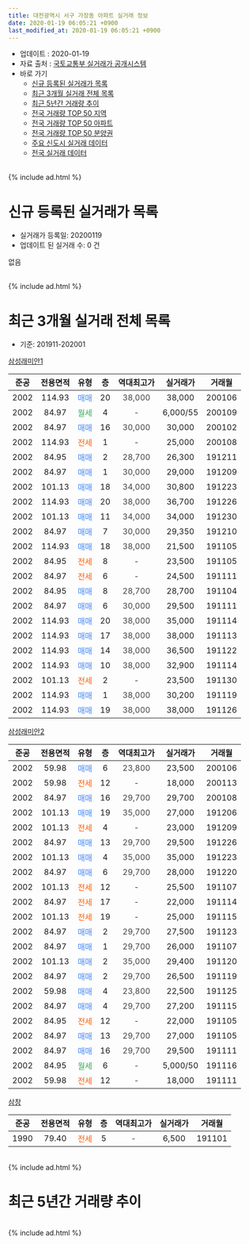 ```yaml
---
title: 대전광역시 서구 가장동 아파트 실거래 정보
date: 2020-01-19 06:05:21 +0900
last_modified_at: 2020-01-19 06:05:21 +0900
---
```


* 업데이트 : 2020-01-19
* 자료 출처 : [국토교통부 실거래가 공개시스템](http://rt.molit.go.kr)
* 바로 가기
    * [신규 등록된 실거래가 목록](#신규-등록된-실거래가-목록)
    * [최근 3개월 실거래 전체 목록](#최근-3개월-실거래-전체-목록)
    * [최근 5년간 거래량 추이](#최근-5년간-거래량-추이)
    * [전국 거래량 TOP 50 지역](https://apt-info.github.io/apt-trade-info/최근-3개월-전국에서-가장-거래가-많이-발생한-지역)
    * [전국 거래량 TOP 50 아파트](https://apt-info.github.io/apt-trade-info/최근-3개월-전국에서-가장-거래가-많이-발생한-아파트)
    * [전국 거래량 TOP 50 분양권](https://apt-info.github.io/apt-trade-info/최근-3개월-전국에서-가장-거래가-많이-발생한-분양권)
    * [주요 신도시 실거래 데이터](https://apt-info.github.io/apt-trade-info/주요-신도시)
    * [전국 실거래 데이터](https://apt-info.github.io/apt-trade-info/전국)
<br>
{% include ad.html %}
<br>

# 신규 등록된 실거래가 목록
* 실거래가 등록일: 20200119
* 업데이트 된 실거래 수: 0 건

없음

<br>
{% include ad.html %}
<br>

# 최근 3개월 실거래 전체 목록
* 기준: 201911-202001


[삼성래미안1](https://search.naver.com/search.naver?query=%EB%8C%80%EC%A0%84%EA%B4%91%EC%97%AD%EC%8B%9C+%EC%84%9C%EA%B5%AC+%EA%B0%80%EC%9E%A5%EB%8F%99+%EC%82%BC%EC%84%B1%EB%9E%98%EB%AF%B8%EC%95%881)

|준공|전용면적|유형|층|역대최고가|실거래가|거래월|
|:---:|:---:|:---:|:---:|:---:|:---:|:---:|
|2002|114.93|<span style="color:#4285f3">매매</span>|20|<span style="color:#444444">38,000</span>|38,000|200106|
|2002|84.97|<span style="color:#34a853">월세</span>|4|<span style="color:#444444">-</span>|6,000/55|200109|
|2002|84.97|<span style="color:#4285f3">매매</span>|16|<span style="color:#444444">30,000</span>|30,000|200102|
|2002|114.93|<span style="color:#ff5a00">전세</span>|1|<span style="color:#444444">-</span>|25,000|200108|
|2002|84.95|<span style="color:#4285f3">매매</span>|2|<span style="color:#444444">28,700</span>|26,300|191211|
|2002|84.97|<span style="color:#4285f3">매매</span>|1|<span style="color:#444444">30,000</span>|29,000|191209|
|2002|101.13|<span style="color:#4285f3">매매</span>|18|<span style="color:#444444">34,000</span>|30,800|191223|
|2002|114.93|<span style="color:#4285f3">매매</span>|20|<span style="color:#444444">38,000</span>|36,700|191226|
|2002|101.13|<span style="color:#4285f3">매매</span>|11|<span style="color:#444444">34,000</span>|34,000|191230|
|2002|84.97|<span style="color:#4285f3">매매</span>|7|<span style="color:#444444">30,000</span>|29,350|191210|
|2002|114.93|<span style="color:#4285f3">매매</span>|18|<span style="color:#444444">38,000</span>|21,500|191105|
|2002|84.95|<span style="color:#ff5a00">전세</span>|8|<span style="color:#444444">-</span>|23,500|191105|
|2002|84.97|<span style="color:#ff5a00">전세</span>|6|<span style="color:#444444">-</span>|24,500|191111|
|2002|84.95|<span style="color:#4285f3">매매</span>|8|<span style="color:#444444">28,700</span>|28,700|191104|
|2002|84.97|<span style="color:#4285f3">매매</span>|6|<span style="color:#444444">30,000</span>|29,500|191111|
|2002|114.93|<span style="color:#4285f3">매매</span>|20|<span style="color:#444444">38,000</span>|35,000|191114|
|2002|114.93|<span style="color:#4285f3">매매</span>|17|<span style="color:#444444">38,000</span>|38,000|191113|
|2002|114.93|<span style="color:#4285f3">매매</span>|14|<span style="color:#444444">38,000</span>|36,500|191122|
|2002|114.93|<span style="color:#4285f3">매매</span>|10|<span style="color:#444444">38,000</span>|32,900|191114|
|2002|101.13|<span style="color:#ff5a00">전세</span>|2|<span style="color:#444444">-</span>|23,500|191130|
|2002|114.93|<span style="color:#4285f3">매매</span>|1|<span style="color:#444444">38,000</span>|30,200|191119|
|2002|114.93|<span style="color:#4285f3">매매</span>|19|<span style="color:#444444">38,000</span>|38,000|191126|

[삼성래미안2](https://search.naver.com/search.naver?query=%EB%8C%80%EC%A0%84%EA%B4%91%EC%97%AD%EC%8B%9C+%EC%84%9C%EA%B5%AC+%EA%B0%80%EC%9E%A5%EB%8F%99+%EC%82%BC%EC%84%B1%EB%9E%98%EB%AF%B8%EC%95%882)

|준공|전용면적|유형|층|역대최고가|실거래가|거래월|
|:---:|:---:|:---:|:---:|:---:|:---:|:---:|
|2002|59.98|<span style="color:#4285f3">매매</span>|6|<span style="color:#444444">23,800</span>|23,500|200106|
|2002|59.98|<span style="color:#ff5a00">전세</span>|12|<span style="color:#444444">-</span>|18,000|200113|
|2002|84.97|<span style="color:#4285f3">매매</span>|16|<span style="color:#444444">29,700</span>|29,700|200108|
|2002|101.13|<span style="color:#4285f3">매매</span>|19|<span style="color:#444444">35,000</span>|27,000|191206|
|2002|101.13|<span style="color:#ff5a00">전세</span>|4|<span style="color:#444444">-</span>|23,000|191209|
|2002|84.97|<span style="color:#4285f3">매매</span>|13|<span style="color:#444444">29,700</span>|29,500|191226|
|2002|101.13|<span style="color:#4285f3">매매</span>|4|<span style="color:#444444">35,000</span>|35,000|191223|
|2002|84.97|<span style="color:#4285f3">매매</span>|6|<span style="color:#444444">29,700</span>|28,000|191220|
|2002|101.13|<span style="color:#ff5a00">전세</span>|12|<span style="color:#444444">-</span>|25,500|191107|
|2002|84.97|<span style="color:#ff5a00">전세</span>|17|<span style="color:#444444">-</span>|22,000|191114|
|2002|101.13|<span style="color:#ff5a00">전세</span>|19|<span style="color:#444444">-</span>|25,000|191115|
|2002|84.97|<span style="color:#4285f3">매매</span>|2|<span style="color:#444444">29,700</span>|27,500|191123|
|2002|84.97|<span style="color:#4285f3">매매</span>|1|<span style="color:#444444">29,700</span>|26,000|191107|
|2002|101.13|<span style="color:#4285f3">매매</span>|2|<span style="color:#444444">35,000</span>|29,400|191120|
|2002|84.97|<span style="color:#4285f3">매매</span>|2|<span style="color:#444444">29,700</span>|26,500|191119|
|2002|59.98|<span style="color:#4285f3">매매</span>|4|<span style="color:#444444">23,800</span>|22,500|191125|
|2002|84.97|<span style="color:#4285f3">매매</span>|4|<span style="color:#444444">29,700</span>|27,200|191115|
|2002|84.95|<span style="color:#ff5a00">전세</span>|12|<span style="color:#444444">-</span>|22,000|191105|
|2002|84.97|<span style="color:#4285f3">매매</span>|13|<span style="color:#444444">29,700</span>|27,000|191105|
|2002|84.97|<span style="color:#4285f3">매매</span>|16|<span style="color:#444444">29,700</span>|29,500|191111|
|2002|84.95|<span style="color:#34a853">월세</span>|6|<span style="color:#444444">-</span>|5,000/50|191116|
|2002|59.98|<span style="color:#ff5a00">전세</span>|12|<span style="color:#444444">-</span>|18,000|191111|


<script async src="//pagead2.googlesyndication.com/pagead/js/adsbygoogle.js"></script>
<!-- 기본 -->
<ins class="adsbygoogle"
     style="display:block"
     data-ad-client="ca-pub-1142216861245946"
     data-ad-slot="4805727019"
     data-ad-format="auto"
     data-full-width-responsive="true"></ins>
<script>
(adsbygoogle = window.adsbygoogle || []).push({});
</script>


[삼창](https://search.naver.com/search.naver?query=%EB%8C%80%EC%A0%84%EA%B4%91%EC%97%AD%EC%8B%9C+%EC%84%9C%EA%B5%AC+%EA%B0%80%EC%9E%A5%EB%8F%99+%EC%82%BC%EC%B0%BD)

|준공|전용면적|유형|층|역대최고가|실거래가|거래월|
|:---:|:---:|:---:|:---:|:---:|:---:|:---:|
|1990|79.40|<span style="color:#ff5a00">전세</span>|5|<span style="color:#444444">-</span>|6,500|191101|


<br>
{% include ad.html %}
<br>

# 최근 5년간 거래량 추이


<div style="width:100%;">
    <canvas id="deal_progress" height="200"></canvas>
</div>

<script>
new Chart(document.getElementById("deal_progress"), {
    type: 'line',
    data: {
        labels: ['201501','201502','201503','201504','201505','201506','201507','201508','201509','201510','201511','201512','201601','201602','201603','201604','201605','201606','201607','201608','201609','201610','201611','201612','201701','201702','201703','201704','201705','201706','201707','201708','201709','201710','201711','201712','201801','201802','201803','201804','201805','201806','201807','201808','201809','201810','201811','201812','201901','201902','201903','201904','201905','201906','201907','201908','201909','201910','201911','201912','202001'],
        datasets: [{
            label: '매매',
            pointRadius: 1,
            data: [10, 9, 21, 15, 20, 16, 19, 17, 21, 23, 26, 8, 15, 10, 22, 13, 15, 20, 19, 15, 15, 29, 13, 19, 10, 14, 16, 6, 11, 14, 9, 14, 11, 9, 15, 9, 7, 9, 14, 10, 9, 11, 3, 10, 7, 18, 18, 12, 13, 9, 25, 17, 21, 17, 18, 16, 27, 47, 17, 10, 4],
            borderColor: "rgba(255, 201, 14, 1)",
            backgroundColor: "rgba(255, 201, 14, 0.5)",
            fill: false,
            lineTension: 0
        },{
            label: '전월세',
            pointRadius: 1,
            data: [8, 8, 15, 14, 8, 9, 7, 7, 3, 7, 8, 1, 7, 7, 8, 7, 12, 6, 6, 9, 9, 6, 10, 7, 12, 9, 8, 15, 8, 10, 7, 8, 4, 5, 8, 3, 3, 3, 7, 9, 3, 8, 7, 6, 5, 8, 9, 3, 4, 6, 2, 6, 9, 5, 6, 6, 5, 13, 10, 1, 3],
            borderColor: "rgba(0, 141, 185, 1)",
            backgroundColor: "rgba(0, 141, 185, 0.5)",
            fill: false,
            lineTension: 0
        }
        ]
    },
    options: {
        responsive: true,
        title: {
            display: false
        },
        tooltips: {
            mode: 'index',
            intersect: false
        },
        hover: {
            mode: 'nearest',
            intersect: true
        },
        scales: {
            xAxes: [{
                display: true,
                scaleLabel: {
                    display: true,
                    labelString: '년/월'
                }
            }],
            yAxes: [{
                display: true,
                ticks: {
                    suggestedMin: 0,
                },
                scaleLabel: {
                    display: true,
                    labelString: '실거래 수'
                }
            }]
        }
    }
});

</script>


<br>
{% include ad.html %}
<br>

